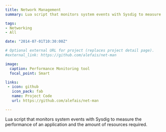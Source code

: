 ```yaml
---
title: Network Management
summary: Lua script that monitors system events with Sysdig to measure the performance of an application and the amount of resources required.

tags: 
- Networking
- All

date: "2014-07-01T10:30:00Z"

# Optional external URL for project (replaces project detail page).
#external_link: https://github.com/alefais/net-man

image:
  caption: Performance Monitoring tool
  focal_point: Smart

links:
 - icon: github
   icon_pack: fab
   name: Project Code
   url: https://github.com/alefais/net-man

---
```

Lua script that monitors system events with Sysdig to measure the performance of an application and the amount of resources required.